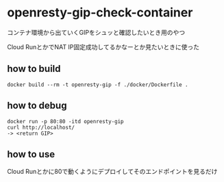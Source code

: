 # openresty-gip-check-container

コンテナ環境から出ていくGIPをシュッと確認したいとき用のやつ

Cloud RunとかでNAT IP固定成功してるかなーとか見たいときに使った

## how to build

```shell
docker build --rm -t openresty-gip -f ./docker/Dockerfile .
```

## how to debug

```shell
docker run -p 80:80 -itd openresty-gip
curl http://localhost/
-> <return GIP>
```

## how to use

Cloud Runとかに80で動くようにデプロイしてそのエンドポイントを見るだけ
